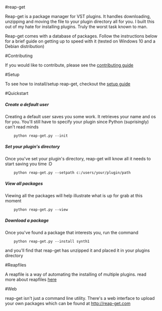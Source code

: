 #reap-get

Reap-get is a package manager for VST plugins.
It handles downloading, unzipping and moving the file to your plugin directory all for you. I built this out of my hate for installing plugins. Truly the worst task known to man.

Reap-get comes with a database of packages. 
Follow the instructions below for a brief guide on getting up to speed with it
(tested on Windows 10 and a Debian distribution)

#Contributing

If you would like to contribute, please see the [contributing guide](docs/contributing.md) 

#Setup

To see how to install/setup reap-get, checkout the [setup guide](docs/setup.md) 

#Quickstart

##### Create a default user
Creating a default user saves you some work. It retrieves your name and os for you.
You'll still have to specify your plugin since Python (suprisingly) can't read minds

```
    python reap-get.py --init
```

##### Set your plugin's directory
Once you've set your plugin's directory, reap-get will know all it needs to start
saving you time :D

```
    python reap-get.py --setpath c:/users/your/plugin/path
```

##### View all packages
Viewing all the packages will help illustrate what is up for grab at this moment

```
    python reap-get.py --view 
```
##### Download a package
Once you've found a package that interests you, run the command

```
    python reap-get.py --install synth1
```

and you'll find that reap-get has unzipped it and placed it in your plugins directory

#Reapfiles

A reapfile is a way of automating the installing of multiple plugins.
read more about reapfiles [here](docs/reapfile.md)

#Web

reap-get isn't just a command line utility. There's a web interface to upload your own packages
which can be found at http://reap-get.com
